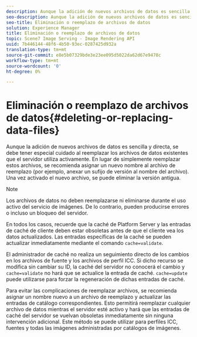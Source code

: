 ```yaml
---
description: Aunque la adición de nuevos archivos de datos es sencilla y directa, se debe tener especial cuidado al reemplazar los archivos de datos existentes que el servidor utiliza activamente. En lugar de simplemente reemplazar estos archivos, se recomienda asignar un nuevo nombre al archivo de reemplazo (por ejemplo, anexar un sufijo de versión al nombre del archivo). Una vez activado el nuevo archivo, se puede eliminar la versión antigua.
seo-description: Aunque la adición de nuevos archivos de datos es sencilla y directa, se debe tener especial cuidado al reemplazar los archivos de datos existentes que el servidor utiliza activamente. En lugar de simplemente reemplazar estos archivos, se recomienda asignar un nuevo nombre al archivo de reemplazo (por ejemplo, anexar un sufijo de versión al nombre del archivo). Una vez activado el nuevo archivo, se puede eliminar la versión antigua.
seo-title: Eliminación o reemplazo de archivos de datos
solution: Experience Manager
title: Eliminación o reemplazo de archivos de datos
topic: Scene7 Image Serving - Image Rendering API
uuid: 7b446144-48f6-4b50-93ec-0287425d932a
translation-type: tm+mt
source-git-commit: e8e5b07329bde3e23ee095d5022da62d67e9478c
workflow-type: tm+mt
source-wordcount: '0'
ht-degree: 0%

---
```



# Eliminación o reemplazo de archivos de datos{#deleting-or-replacing-data-files}

Aunque la adición de nuevos archivos de datos es sencilla y directa, se debe tener especial cuidado al reemplazar los archivos de datos existentes que el servidor utiliza activamente. En lugar de simplemente reemplazar estos archivos, se recomienda asignar un nuevo nombre al archivo de reemplazo (por ejemplo, anexar un sufijo de versión al nombre del archivo). Una vez activado el nuevo archivo, se puede eliminar la versión antigua.

>[!NOTE]
>
>Los archivos de datos no deben reemplazarse ni eliminarse durante el uso activo del servicio de imágenes. De lo contrario, pueden producirse errores o incluso un bloqueo del servidor.

En todos los casos, recuerde que la caché de Platform Server y las entradas de caché de cliente deben estar obsoletas antes de que el cliente vea los datos actualizados. Las entradas específicas de la caché se pueden actualizar inmediatamente mediante el comando `cache=validate`.

El administrador de caché no realiza un seguimiento directo de los cambios en los archivos de fuente y los archivos de perfil ICC. Si dicho recurso se modifica sin cambiar su ID, la caché del servidor no conocerá el cambio y `cache=validate` no hará que se actualice la entrada de caché. `cache=update` puede utilizarse para forzar la regeneración de dichas entradas de caché.

Para evitar las complicaciones de reemplazar archivos, se recomienda asignar un nombre nuevo a un archivo de reemplazo y actualizar las entradas de catálogo correspondientes. Esto permitirá reemplazar cualquier archivo de datos mientras el servidor esté activo y hará que las entradas de caché del servidor se vuelvan obsoletas inmediatamente sin ninguna intervención adicional. Este método se puede utilizar para perfiles ICC, fuentes y todas las imágenes administradas por catálogos de imágenes.

